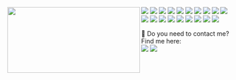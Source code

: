 <p>
  <img align="left" width="300" height="150" src="https://github-readme-stats.vercel.app/api?username=firatolcum&theme=blue-green"/>
  <p>
    <img src="https://img.shields.io/badge/Ubuntu-E95420?style=for-the-badge&logo=ubuntu&logoColor=white "/>
    <img src="https://img.shields.io/badge/Windows-0078D6?style=for-the-badge&logo=windows&logoColor=white"/>
    <img src="https://img.shields.io/badge/Python-3776AB?style=for-the-badge&logo=python&logoColor=white"/>
    <img src="https://img.shields.io/badge/MySQL-005C84?style=for-the-badge&logo=mysql&logoColor=white"/>
    <img src="https://img.shields.io/badge/PostgreSQL-316192?style=for-the-badge&logo=postgresql&logoColor=white"/>
    <img src="https://img.shields.io/badge/SQLite-07405E?style=for-the-badge&logo=sqlite&logoColor=white"/>
    <img src="https://img.shields.io/badge/Microsoft_Excel-217346?style=for-the-badge&logo=microsoft-excel&logoColor=white "/>
    <img src="https://img.shields.io/badge/Tableau-E97627?style=for-the-badge&logo=Tableau&logoColor=white  ---TABLEAU"/>
    <img src="https://img.shields.io/badge/Canva-%2300C4CC.svg?&style=for-the-badge&logo=Canva&logoColor=white"/>
    <img src="https://img.shields.io/badge/Codecademy-FFF0E5?style=for-the-badge&logo=codecademy&logoColor=303347 "/>
    <img src="https://img.shields.io/badge/Coursera-0056D2?style=for-the-badge&logo=Coursera&logoColor=white"/>
    <img src="https://img.shields.io/badge/Datacamp-05192D?style=for-the-badge&logo=datacamp&logoColor=65FF8F"/>
    <img src="https://img.shields.io/badge/Atom-66595C?style=for-the-badge&logo=Atom&logoColor=white"/>
    <img src="https://img.shields.io/badge/Colab-F9AB00?style=for-the-badge&logo=googlecolab&color=525252"/>
    <img src="https://img.shields.io/badge/Notion-000000?style=for-the-badge&logo=notion&logoColor=white"/>
    <img src="https://img.shields.io/badge/Trello-0052CC?style=for-the-badge&logo=trello&logoColor=white"/>
    <img src="https://img.shields.io/badge/GIT-E44C30?style=for-the-badge&logo=git&logoColor=white"/>
    <img src="https://img.shields.io/badge/UpWork-6FDA44?style=for-the-badge&logo=Upwork&logoColor=white"/>
    <img src="https://img.shields.io/badge/Jira-0052CC?style=for-the-badge&logo=Jira&logoColor=white"/>
    <br/>


    
  </p>
</p>
<p>
  📣 Do you need to contact me? Find me here:<br/>
  <a href="mailto:firatolcum@gmail.com?&body=Hello%20Fırat."><img src="https://img.shields.io/badge/e‑mail-D14836.svg?style=for-the-badge&logo=GMail&logoColor=white"/></a>
  <a href="https://www.linkedin.com/in/firatolcum/"><img src="https://img.shields.io/badge/linkedin-0077B5.svg?style=for-the-badge&logo=linkedin&logoColor=white"/></a>
</p>


